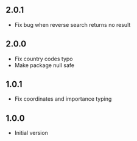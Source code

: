 ## 2.0.1
- Fix bug when reverse search returns no result

## 2.0.0

- Fix country codes typo
- Make package null safe

## 1.0.1

- Fix coordinates and importance typing

## 1.0.0

- Initial version
